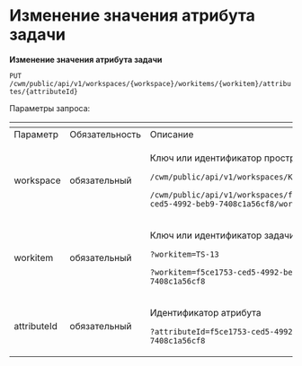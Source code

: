 # Изменение значения атрибута задачи

**Изменение значения атрибута задачи**

`PUT /cwm/public/api/v1/workspaces/{workspace}/workitems/{workitem}/attributes/{attributeId}`

Параметры запроса:

<table data-header-hidden><thead><tr><th></th><th width="250.33333333333331"></th><th></th></tr></thead><tbody><tr><td>Параметр</td><td>Обязательность</td><td>Описание</td></tr><tr><td>workspace</td><td>обязательный</td><td><p>Ключ или идентификатор пространства</p><p><code>/cwm/public/api/v1/workspaces/KEY/workitems</code></p><p><code>/cwm/public/api/v1/workspaces/f5ce1753-ced5-4992-beb9-7408c1a56cf8/workitems</code></p></td></tr><tr><td>workitem</td><td>обязательный</td><td><p>Ключ или идентификатор задачи</p><p><code>?workitem=TS-13</code></p><p><code>?workitem=f5ce1753-ced5-4992-beb9-7408c1a56cf8</code></p></td></tr><tr><td>attributeId</td><td>обязательный</td><td><p>Идентификатор атрибута</p><p><code>?attributeId=f5ce1753-ced5-4992-beb9-7408c1a56cf8</code></p></td></tr></tbody></table>
